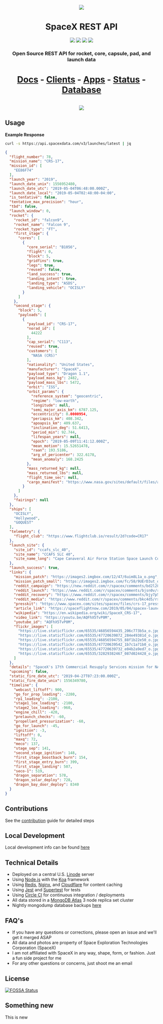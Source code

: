 <p align="center"><img src="https://live.staticflickr.com/65535/48052269657_e236290f92_k.jpg"></p>

<h1 align="center">SpaceX REST API</h1>

<p align="center">
<a href="https://circleci.com/gh/r-spacex/SpaceX-API"><img src="https://img.shields.io/circleci/project/github/r-spacex/SpaceX-API/master.svg?style=flat-square"></a>
<a href="https://hub.docker.com/r/jakewmeyer/spacex-api/"><img src="https://img.shields.io/docker/build/jakewmeyer/spacex-api.svg?longCache=true&style=flat-square"></a>
<a href="https://github.com/r-spacex/SpaceX-API/releases"><img src="https://img.shields.io/github/release/r-spacex/SpaceX-API.svg?longCache=true&style=flat-square"></a>
<a href="https://en.wikipedia.org/wiki/Representational_state_transfer"><img src="https://img.shields.io/badge/interface-REST-brightgreen.svg?longCache=true&style=flat-square"></a>
</p>

<h3 align="center">Open Source REST API for rocket, core, capsule, pad, and launch data</h3>

<h1 align="center">
<a href="https://docs.spacexdata.com">Docs</a> - <a href="https://github.com/r-spacex/SpaceX-API/blob/master/docs/clients.md">Clients</a> - <a href="https://github.com/r-spacex/SpaceX-API/blob/master/docs/apps.md">Apps</a> - <a href="https://status.spacexdata.com">Status</a> - <a href="https://backups.jakemeyer.ml">Database</a>
<br/>
<br/>
<a href="https://app.getpostman.com/run-collection/3aeac01a548a87943749"><img src="https://run.pstmn.io/button.svg"></a>
</h1>

## Usage

**Example Response**

```bash
curl -s https://api.spacexdata.com/v3/launches/latest | jq
```

```json
{
  "flight_number": 78,
  "mission_name": "CRS-17",
  "mission_id": [
    "EE86F74"
  ],
  "launch_year": "2019",
  "launch_date_unix": 1556952480,
  "launch_date_utc": "2019-05-04T06:48:00.000Z",
  "launch_date_local": "2019-05-04T02:48:00-04:00",
  "is_tentative": false,
  "tentative_max_precision": "hour",
  "tbd": false,
  "launch_window": 0,
  "rocket": {
    "rocket_id": "falcon9",
    "rocket_name": "Falcon 9",
    "rocket_type": "FT",
    "first_stage": {
      "cores": [
        {
          "core_serial": "B1056",
          "flight": 0,
          "block": 5,
          "gridfins": true,
          "legs": true,
          "reused": false,
          "land_success": true,
          "landing_intent": true,
          "landing_type": "ASDS",
          "landing_vehicle": "OCISLY"
        }
      ]
    },
    "second_stage": {
      "block": 5,
      "payloads": [
        {
          "payload_id": "CRS-17",
          "norad_id": [
            44222
          ],
          "cap_serial": "C113",
          "reused": true,
          "customers": [
            "NASA (CRS)"
          ],
          "nationality": "United States",
          "manufacturer": "SpaceX",
          "payload_type": "Dragon 1.1",
          "payload_mass_kg": 2482,
          "payload_mass_lbs": 5472,
          "orbit": "ISS",
          "orbit_params": {
            "reference_system": "geocentric",
            "regime": "low-earth",
            "longitude": null,
            "semi_major_axis_km": 6787.125,
            "eccentricity": 0.0000954,
            "periapsis_km": 408.342,
            "apoapsis_km": 409.637,
            "inclination_deg": 51.6413,
            "period_min": 92.744,
            "lifespan_years": null,
            "epoch": "2019-05-09T11:41:12.000Z",
            "mean_motion": 15.52651478,
            "raan": 193.5186,
            "arg_of_pericenter": 322.6178,
            "mean_anomaly": 168.2425
          },
          "mass_returned_kg": null,
          "mass_returned_lbs": null,
          "flight_time_sec": null,
          "cargo_manifest": "https://www.nasa.gov/sites/default/files/atoms/files/spacex_crs-17_mission_overview.pdf"
        }
      ]
    },
    "fairings": null
  },
  "ships": [
    "OCISLY",
    "Hollywood",
    "GOQUEST"
  ],
  "telemetry": {
    "flight_club": "https://www.flightclub.io/result/2d?code=CR17"
  },
  "launch_site": {
    "site_id": "ccafs_slc_40",
    "site_name": "CCAFS SLC 40",
    "site_name_long": "Cape Canaveral Air Force Station Space Launch Complex 40"
  },
  "launch_success": true,
  "links": {
    "mission_patch": "https://images2.imgbox.com/12/47/6uim8L1a_o.png",
    "mission_patch_small": "https://images2.imgbox.com/fc/58/9UErD3ut_o.png",
    "reddit_campaign": "https://new.reddit.com/r/spacex/comments/bd2l28/crs17_launch_campaign_thread/",
    "reddit_launch": "https://www.reddit.com/r/spacex/comments/bjsn0v/rspacex_crs17_official_launch_discussion_updates",
    "reddit_recovery": "https://www.reddit.com/r/spacex/comments/bjy7p5/rspacex_crs17_recovery_discussion_updates_thread",
    "reddit_media": "https://www.reddit.com/r/spacex/comments/bkc4d5/rspacex_crs17_media_thread_videos_images_gifs",
    "presskit": "https://www.spacex.com/sites/spacex/files/crs-17_press_kit.pdf",
    "article_link": "https://spaceflightnow.com/2019/05/04/spacex-launches-space-station-resupply-mission-lands-rocket-on-drone-ship/",
    "wikipedia": "https://en.wikipedia.org/wiki/SpaceX_CRS-17",
    "video_link": "https://youtu.be/AQFhX5TvP0M",
    "youtube_id": "AQFhX5TvP0M",
    "flickr_images": [
      "https://live.staticflickr.com/65535/46856594435_206c773b5a_o.jpg",
      "https://live.staticflickr.com/65535/47720639872_284e49381d_o.jpg",
      "https://live.staticflickr.com/65535/46856594755_88f1b22e50_o.jpg",
      "https://live.staticflickr.com/65535/47720639542_1b7c1a71b0_o.jpg",
      "https://live.staticflickr.com/65535/47720639732_e04b2a9ed7_o.jpg",
      "https://live.staticflickr.com/65535/32829382467_087d024428_o.jpg"
    ]
  },
  "details": "SpaceX's 17th Commercial Resupply Services mission for NASA out of a total of 20 contracted flights, this mission brings essential supplies to the International Space Station using SpaceX's reusable Dragon 1 spacecraft. The external payloads for this mission include Orbital Carbon Observatory 3 and Space Test Program-Houston 6. The Falcon 9 launches from SLC-40 at Cape Canaveral AFS. The booster was expected to land at LZ-1, however, due to the ongoing investigation and clean-up following the Crew Dragon testing incident, it is likely to land on OCISLY instead.\n    ",
  "upcoming": false,
  "static_fire_date_utc": "2019-04-27T07:23:00.000Z",
  "static_fire_date_unix": 1556349780,
  "timeline": {
    "webcast_liftoff": 900,
    "go_for_prop_loading": -2280,
    "rp1_loading": -2100,
    "stage1_lox_loading": -2100,
    "stage2_lox_loading": -960,
    "engine_chill": -420,
    "prelaunch_checks": -60,
    "propellant_pressurization": -60,
    "go_for_launch": -45,
    "ignition": -3,
    "liftoff": 0,
    "maxq": 72,
    "meco": 137,
    "stage_sep": 141,
    "second_stage_ignition": 148,
    "first_stage_boostback_burn": 154,
    "first_stage_entry_burn": 399,
    "first_stage_landing": 507,
    "seco-1": 519,
    "dragon_separation": 578,
    "dragon_solar_deploy": 728,
    "dragon_bay_door_deploy": 8340
  }
}
```

## Contributions
See the [contribution](https://github.com/r-spacex/SpaceX-API/blob/master/CONTRIBUTING.md) guide for detailed steps

## Local Development
Local development info can be found [here](https://github.com/r-spacex/SpaceX-API/blob/master/docs/development.md)

## Technical Details
* Deployed on a central U.S. [Linode](https://www.linode.com/) server
* Using [Node.js](https://nodejs.org/en/) with the [Koa](http://koajs.com/) framework
* Using [Redis](https://redis.io/), [Nginx](https://www.nginx.com/), and [Cloudflare](https://www.cloudflare.com/) for content caching
* Using [Jest](https://facebook.github.io/jest/) and [Supertest](https://github.com/visionmedia/supertest) for tests
* Using [Circle CI](https://circleci.com/) for continuous integration / deployments
* All data stored in a [MongoDB Atlas](https://www.mongodb.com/cloud/atlas) 3 node replica set cluster
* Nightly mongodump database backups [here](https://backups.jakemeyer.ml)

## FAQ's
* If you have any questions or corrections, please open an issue and we'll get it merged ASAP
* All data and photos are property of Space Exploration Technologies Corporation (SpaceX)
* I am not affiliated with SpaceX in any way, shape, form, or fashion. Just a fun side project for me
* For any other questions or concerns, just shoot me an email

## License
[![FOSSA Status](https://app.fossa.io/api/projects/git%2Bgithub.com%2Fr-spacex%2FSpaceX-API.svg?type=large)](https://app.fossa.io/projects/git%2Bgithub.com%2Fr-spacex%2FSpaceX-API?ref=badge_large)

## Something new

This is new

